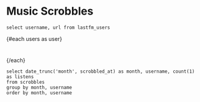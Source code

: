 # Music Scrobbles

```users
select username, url from lastfm_users
```

{#each users as user}
  <h1><a href={user.url}><Value data={user} column=username/></a></h1>
{/each}

```listens_per_month
select date_trunc('month', scrobbled_at) as month, username, count(1) as listens
from scrobbles
group by month, username
order by month, username
```

<LineChart 
    data={listens_per_month} 
    x=month 
    y=listens 
    series=username 
/>
